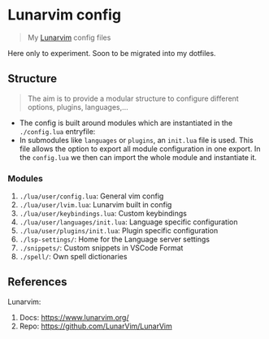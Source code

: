 # Lunarvim config

> My [Lunarvim](https://www.lunarvim.org/) config files

Here only to experiment. Soon to be migrated into my dotfiles.

## Structure

> The aim is to provide a modular structure to configure different options, plugins, languages,...

- The config is built around modules which are instantiated in the `./config.lua` entryfile:
- In submodules like `languages` or `plugins`, an `init.lua` file is used. This file allows the option to export all module configuration in one export. In the `config.lua` we then can import the whole module and instantiate it.

### Modules

1. `./lua/user/config.lua`: General vim config
2. `./lua/user/lvim.lua`: Lunarvim built in config
3. `./lua/user/keybindings.lua`: Custom keybindings
4. `./lua/user/languages/init.lua`: Language specific configuration
5. `./lua/user/plugins/init.lua`: Plugin specific configuration
6. `./lsp-settings/`: Home for the Language server settings
7. `./snippets/`: Custom snippets in VSCode Format
8. `./spell/`: Own spell dictionaries

## References

Lunarvim:

1. Docs: https://www.lunarvim.org/
2. Repo: https://github.com/LunarVim/LunarVim
